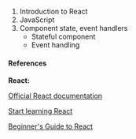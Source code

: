 1. Introduction to React
2. JavaScript
3. Component state, event handlers
    - Stateful component
    - Event handling

#### References
**React:**

[Official React documentation](https://react.dev/learn)

[Start learning React](https://egghead.io/courses/start-learning-react)

[Beginner's Guide to React](https://egghead.io/courses/the-beginner-s-guide-to-react)

